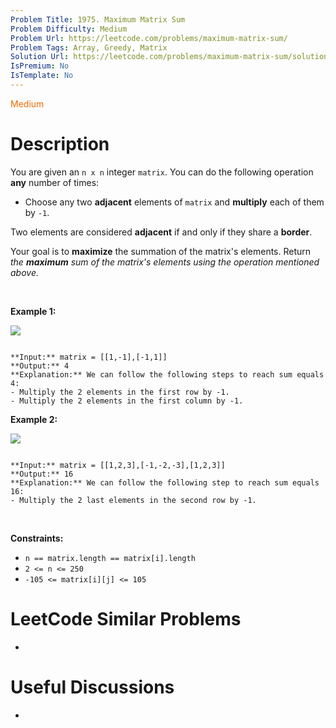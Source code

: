 ```yaml
---
Problem Title: 1975. Maximum Matrix Sum
Problem Difficulty: Medium
Problem Url: https://leetcode.com/problems/maximum-matrix-sum/
Problem Tags: Array, Greedy, Matrix
Solution Url: https://leetcode.com/problems/maximum-matrix-sum/solution/
IsPremium: No
IsTemplate: No
---
```


<span style="color: rgb(239, 108, 0);">Medium</span>

# Description

You are given an `n x n` integer `matrix`. You can do the following operation **any** number of times:


* Choose any two **adjacent** elements of `matrix` and **multiply** each of them by `-1`.


Two elements are considered **adjacent** if and only if they share a **border**.


Your goal is to **maximize** the summation of the matrix's elements. Return *the **maximum** sum of the matrix's elements using the operation mentioned above.*


 


**Example 1:**


![](https://assets.leetcode.com/uploads/2021/07/16/pc79-q2ex1.png)

```

**Input:** matrix = [[1,-1],[-1,1]]
**Output:** 4
**Explanation:** We can follow the following steps to reach sum equals 4:
- Multiply the 2 elements in the first row by -1.
- Multiply the 2 elements in the first column by -1.

```

**Example 2:**


![](https://assets.leetcode.com/uploads/2021/07/16/pc79-q2ex2.png)

```

**Input:** matrix = [[1,2,3],[-1,-2,-3],[1,2,3]]
**Output:** 16
**Explanation:** We can follow the following step to reach sum equals 16:
- Multiply the 2 last elements in the second row by -1.

```

 


**Constraints:**


* `n == matrix.length == matrix[i].length`
* `2 <= n <= 250`
* `-105 <= matrix[i][j] <= 105`




# LeetCode Similar Problems

- []()

# Useful Discussions

- []()
